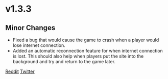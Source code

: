 # v1.3.3

## Minor Changes

- Fixed a bug that would cause the game to crash when a player would lose internet connection.
- Added an automatic reconnection feature for when internet connection is lost. This should also help when players put the site into the background and try and return to the game later.

[Reddit](https://www.reddit.com/r/OwlbearRodeo/comments/ha301n/beta_v133_release_bug_fix_and_auto_reconnect/)
[Twitter](https://twitter.com/OwlbearRodeo/status/1272868031014727680?s=20)
